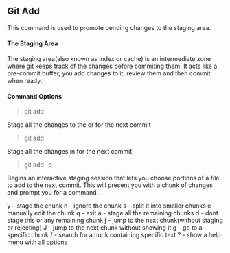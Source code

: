 ## Git Add

This command is used to promote pending changes to the staging area.

#### The Staging Area

The staging area(also known as index or cache) is an intermediate zone where git keeps track of the changes before commiting them.
It acts like a pre-commit buffer, you add changes to it, review them and then commit when ready.

#### Command Options

> git add <file or files>

Stage all the changes to the <file> or <files> for the next commit

> git add <directory>

Stage all the changes in <directory> for the next commit

> git add -p

Begins an interactive staging session that lets you choose portions of a file to add to the next commit. This will present you with a chunk of changes and prompt you for a command.

y - stage the chunk
n - ignore the chunk
s - split it into smaller chunks
e - manually edit the chunk
q - exit
a - stage all the remaining chunks
d - dont stage this or any remaining chunk
j - jump to the next chunk(without staging or rejecting)
J - jump to the next chunk without showing it
g - go to a specific chunk
/ - search for a hunk containing specific text
? - show a help menu with all options
